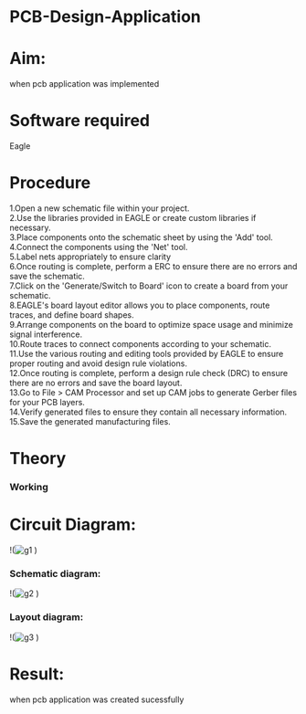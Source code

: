 # PCB-Design-Application
# Aim:
when pcb application was implemented


# Software required
Eagle

# Procedure
1.Open a new schematic file within your project.</br>
2.Use the libraries provided in EAGLE or create custom libraries if necessary.</br>
3.Place components onto the schematic sheet by using the 'Add' tool.</br>
4.Connect the components using the 'Net' tool.</br>
5.Label nets appropriately to ensure clarity</br>
6.Once routing is complete, perform a ERC to ensure there are no errors and save the schematic.</br>
7.Click on the 'Generate/Switch to Board' icon to create a board from your schematic.</br>
8.EAGLE's board layout editor allows you to place components, route traces, and define board shapes.</br>
9.Arrange components on the board to optimize space usage and minimize signal interference.</br>
10.Route traces to connect components according to your schematic.</br>
11.Use the various routing and editing tools provided by EAGLE to ensure proper routing and avoid design rule violations.</br>
12.Once routing is complete, perform a design rule check (DRC) to ensure there are no errors and save the board layout.</br>
13.Go to File > CAM Processor and set up CAM jobs to generate Gerber files for your PCB layers.</br>
14.Verify generated files to ensure they contain all necessary information.</br>
15.Save the generated manufacturing files.</br>

# Theory











### Working 






# Circuit Diagram:
!(![g1](https://github.com/premsuryas/PCB-Design-Application/assets/147473858/75cb9638-4065-42d0-8fe8-f40f99f398cd)
)




### Schematic diagram:
!(![g2](https://github.com/premsuryas/PCB-Design-Application/assets/147473858/27b1ac44-a91f-4c3c-bb8b-bd0f48eb3ec0)
)



### Layout diagram:
!(![g3](https://github.com/premsuryas/PCB-Design-Application/assets/147473858/efd56d63-44e7-4621-a4bb-1551ad266ca2)
)



# Result:
when pcb application was created sucessfully


